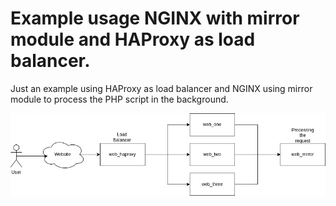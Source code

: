 # Example usage NGINX with mirror module and HAProxy as load balancer.

Just an example using HAProxy as load balancer and NGINX using mirror module to process the PHP script in the background.

![Alt text](.docs/image/diagram.jpg)